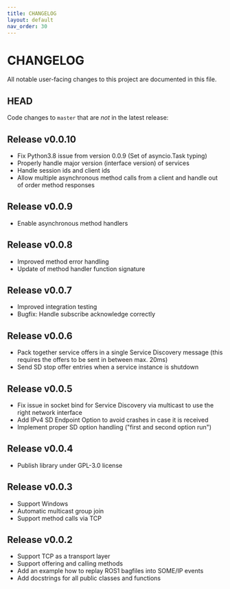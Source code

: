 ```yaml
---
title: CHANGELOG
layout: default
nav_order: 30
---
```


# CHANGELOG

All notable user-facing changes to this project are documented in this file.

<!--
{: .highlight }
The project underwent a major maintenance shift in March 2022.
-->

## HEAD


Code changes to `master` that are *not* in the latest release:

## Release v0.0.10
- Fix Python3.8 issue from version 0.0.9 (Set of asyncio.Task typing)
- Properly handle major version (interface version) of services
- Handle session ids and client ids
- Allow multiple asynchronous method calls from a client and handle out of order method responses

## Release v0.0.9
- Enable asynchronous method handlers

## Release v0.0.8
- Improved method error handling
- Update of method handler function signature

## Release v0.0.7
- Improved integration testing
- Bugfix: Handle subscribe acknowledge correctly

## Release v0.0.6
- Pack together service offers in a single Service Discovery message (this requires the offers to be sent in between max. 20ms)
- Send SD stop offer entries when a service instance is shutdown

## Release v0.0.5
- Fix issue in socket bind for Service Discovery via multicast to use the right network interface
- Add IPv4 SD Endpoint Option to avoid crashes in case it is received
- Implement proper SD option handling ("first and second option run")

## Release v0.0.4
- Publish library under GPL-3.0 license

## Release v0.0.3
- Support Windows
- Automatic multicast group join
- Support method calls via TCP

## Release v0.0.2
- Support TCP as a transport layer
- Support offering and calling methods
- Add an example how to replay ROS1 bagfiles into SOME/IP events
- Add docstrings for all public classes and functions
